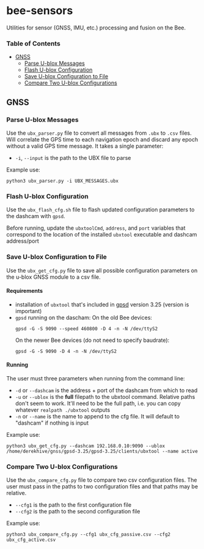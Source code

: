 # bee-sensors

Utilities for sensor (GNSS, IMU, etc.) processing and fusion on the Bee.

### Table of Contents
- [GNSS](#gnss)
    - [Parse U-blox Messages](#parse-u-blox-messages)
    - [Flash U-blox Configuration](#flash-u-blox-configuration)
    - [Save U-blox Configuration to File](#save-u-blox-configuration-to-file)
    - [Compare Two U-blox Configurations](#compare-two-u-blox-configurations)

## GNSS


### Parse U-blox Messages

Use the `ubx_parser.py` file to convert all messages from `.ubx` to `.csv` files. Will correlate the GPS time to each navigation epoch and discard any epoch without a valid GPS time message. It takes a single parameter:
- `-i`, `--input` is the path to the UBX file to parse

Example use:
```
python3 ubx_parser.py -i UBX_MESSAGES.ubx
```

### Flash U-blox Configuration

Use the `ubx_flash_cfg.sh` file to flash updated configuration parameters to the dashcam with `gpsd`.

Before running, update the `ubxtoolCmd`, `address`, and `port` variables that correspond to the location of the installed `ubxtool` executable and dashcam address/port

### Save U-blox Configuration to File

Use the `ubx_get_cfg.py` file to save all possible configuration parameters on the u-blox GNSS module to a csv file.

#### Requirements
- installation of `ubxtool` that's included in [gpsd](https://gpsd.gitlab.io/gpsd/building.html) version 3.25 (version is important)
 - `gpsd` running on the dascham:
    On the old Bee devices:
    ```
    gpsd -G -S 9090 --speed 460800 -D 4 -n -N /dev/ttyS2
    ```
    On the newer Bee devices (do not need to specify baudrate):
    ```
    gpsd -G -S 9090 -D 4 -n -N /dev/ttyS2
    ```
#### Running
The user must three parameters when running from the command line:
- `-d` or `--dashcam` is the address + port of the dashcam from which to read
- `-u` or `--ublox` is the **full** filepath to the ubxtool command. Relative paths don't seem to work. It'll need to be the full path, i.e. you can copy whatever `realpath ./ubxtool` outputs
- `-n` or `--name` is the name to append to the cfg file. It will default to "dashcam" if nothing is input

Example use:
```
python3 ubx_get_cfg.py --dashcam 192.168.0.10:9090 --ublox /home/derekhive/gnss/gpsd-3.25/gpsd-3.25/clients/ubxtool --name active
```

### Compare Two U-blox Configurations

Use the `ubx_compare_cfg.py` file to compare two csv configuration files. The user must pass in the paths to two configuration files and that paths may be relative.
- `--cfg1` is the path to the first configuration file
- `--cfg2` is the path to the second configuration file

Example use:
```
python3 ubx_compare_cfg.py --cfg1 ubx_cfg_passive.csv --cfg2 ubx_cfg_active.csv
```
